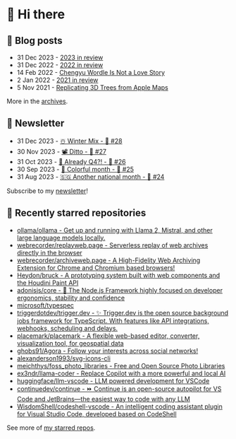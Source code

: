 # 👋 Hi there

## 📝 Blog posts

<!-- feed start -->
- 31 Dec 2023 - [2023 in review](https://cheeaun.com/blog/2023/12/2023-in-review/)
- 31 Dec 2022 - [2022 in review](https://cheeaun.com/blog/2022/12/2022-in-review/)
- 14 Feb 2022 - [Chengyu Wordle Is Not a Love Story](https://cheeaun.com/blog/2022/02/chengyu-wordle-is-not-a-love-story/)
- 2 Jan 2022 - [2021 in review](https://cheeaun.com/blog/2022/01/2021-in-review/)
- 5 Nov 2021 - [Replicating 3D Trees from Apple Maps](https://cheeaun.com/blog/2021/11/replicating-3d-trees-apple-maps/)
<!-- feed end -->

More in the [archives](https://cheeaun.com/blog/archives/).

## 📰 Newsletter

<!-- newsletter start -->
- 31 Dec 2023 - [☃️ Winter Mix - 🥫 #28](https://cheeaun.substack.com/p/winter-mix-28)
- 30 Nov 2023 - [📽️ Ditto - 🥫 #27](https://cheeaun.substack.com/p/ditto-27)
- 31 Oct 2023 - [🫣 Already Q4?! - 🥫 #26](https://cheeaun.substack.com/p/already-q4-26)
- 30 Sep 2023 - [🎨 Colorful month - 🥫 #25](https://cheeaun.substack.com/p/colorful-month-25)
- 31 Aug 2023 - [🇸🇬 Another national month - 🥫 #24](https://cheeaun.substack.com/p/another-national-month-24)
<!-- newsletter end -->

Subscribe to my [newsletter](https://cheeaun.substack.com/)!

## 🌟 Recently starred repositories

<!-- starred repos start -->
- [ollama/ollama - Get up and running with Llama 2, Mistral, and other large language models locally.](https://github.com/ollama/ollama)
- [webrecorder/replayweb.page - Serverless replay of web archives directly in the browser](https://github.com/webrecorder/replayweb.page)
- [webrecorder/archiveweb.page - A High-Fidelity Web Archiving Extension for Chrome and Chromium based browsers!](https://github.com/webrecorder/archiveweb.page)
- [Heydon/bruck - A prototyping system built with web components and the Houdini Paint API](https://github.com/Heydon/bruck)
- [adonisjs/core - 🚀 The Node.js Framework highly focused on developer ergonomics, stability and confidence](https://github.com/adonisjs/core)
- [microsoft/typespec](https://github.com/microsoft/typespec)
- [triggerdotdev/trigger.dev - ✨ Trigger.dev is the open source background jobs framework for TypeScript. With features like API integrations, webhooks, scheduling and delays.](https://github.com/triggerdotdev/trigger.dev)
- [placemark/placemark - A flexible web-based editor, converter, visualization tool, for geospatial data](https://github.com/placemark/placemark)
- [ghobs91/Agora - Follow your interests across social networks!](https://github.com/ghobs91/Agora)
- [alexanderson1993/svg-icons-cli](https://github.com/alexanderson1993/svg-icons-cli)
- [meichthys/foss_photo_libraries - Free and Open Source Photo Libraries](https://github.com/meichthys/foss_photo_libraries)
- [ex3ndr/llama-coder - Replace Copilot with a more powerful and local AI](https://github.com/ex3ndr/llama-coder)
- [huggingface/llm-vscode - LLM powered development for VSCode](https://github.com/huggingface/llm-vscode)
- [continuedev/continue - ⏩ Continue is an open-source autopilot for VS Code and JetBrains—the easiest way to code with any LLM](https://github.com/continuedev/continue)
- [WisdomShell/codeshell-vscode - An intelligent coding assistant plugin for Visual Studio Code, developed based on CodeShell](https://github.com/WisdomShell/codeshell-vscode)
<!-- starred repos end -->

See more of [my starred repos](https://github.com/stars/cheeaun/).
